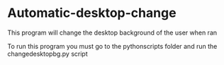 # Automatic-desktop-change
This program will change the desktop background of the user when ran

To run this program you must go to the pythonscripts folder and run the changedesktopbg.py script
